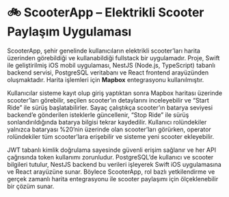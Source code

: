 # 🚲 ScooterApp – Elektrikli Scooter Paylaşım Uygulaması

ScooterApp, şehir genelinde kullanıcıların elektrikli scooter’ları harita üzerinden görebildiği ve kullanabildiği fullstack bir uygulamadır. Proje, Swift ile geliştirilmiş iOS mobil uygulaması, NestJS (Node.js, TypeScript) tabanlı backend servisi, PostgreSQL veritabanı ve React frontend arayüzünden oluşmaktadır. Harita işlemleri için **Mapbox** entegrasyonu kullanılmıştır.  

Kullanıcılar sisteme kayıt olup giriş yaptıktan sonra Mapbox haritası üzerinde scooter’ları görebilir, seçilen scooter’ın detaylarını inceleyebilir ve “Start Ride” ile sürüş başlatabilirler. Sayaç çalıştıkça scooter’ın batarya seviyesi backend’e gönderilen isteklerle güncellenir, “Stop Ride” ile sürüş sonlandırıldığında batarya bilgisi tekrar kaydedilir. Kullanıcı rolündekiler yalnızca bataryası %20’nin üzerinde olan scooter’ları görürken, operator rolündekiler tüm scooter’lara erişebilir ve sisteme yeni scooter ekleyebilir.  

JWT tabanlı kimlik doğrulama sayesinde güvenli erişim sağlanır ve her API çağrısında token kullanımı zorunludur. PostgreSQL’de kullanıcı ve scooter bilgileri tutulur, NestJS backend bu verileri işleyerek Swift iOS uygulamasına ve React arayüzüne sunar. Böylece ScooterApp, rol bazlı yetkilendirme ve gerçek zamanlı harita entegrasyonu ile scooter paylaşımı için ölçeklenebilir bir çözüm sunar.  
